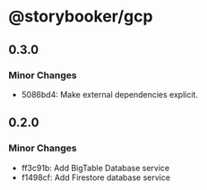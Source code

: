 # @storybooker/gcp

## 0.3.0

### Minor Changes

- 5086bd4: Make external dependencies explicit.

## 0.2.0

### Minor Changes

- ff3c91b: Add BigTable Database service
- f1498cf: Add Firestore database service
